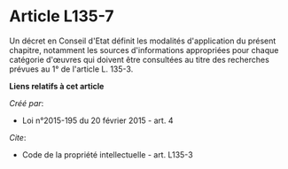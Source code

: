 # Article L135-7

Un décret en Conseil d'Etat définit les modalités d'application du présent chapitre, notamment les sources d'informations
appropriées pour chaque catégorie d'œuvres qui doivent être consultées au titre des recherches prévues au 1° de l'article L.
135-3.

**Liens relatifs à cet article**

_Créé par_:

  - Loi n°2015-195 du 20 février 2015 - art. 4

_Cite_:

  - Code de la propriété intellectuelle - art. L135-3
